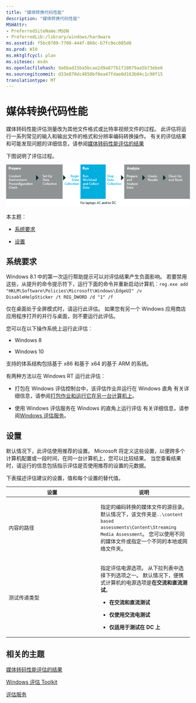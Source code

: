 ```yaml
---
title: "媒体转换代码性能"
description: "媒体转换代码性能"
MSHAttr:
- PreferredSiteName:MSDN
- PreferredLib:/library/windows/hardware
ms.assetid: f5bc0709-7700-444f-860c-b7fc9ec085d0
ms.prod: W10
ms.mktglfcycl: plan
ms.sitesec: msdn
ms.openlocfilehash: 9a6bad15ba5bcae2d9a877b1f10079aa5b73ebe6
ms.sourcegitcommit: d33e870dc4850bf0ea47fdae0d163b04c1c90f15
translationtype: MT
---
```

# <a name="media-transcoding-performance"></a>媒体转换代码性能


媒体转码性能评估测量改为其他文件格式或比特率视频文件的过程。 此评估将运行一系列常见的输入和输出文件的格式和分辨率编码转换操作。 有关的评估结果和可能发现问题的详细信息，请参阅[媒体转码性能评估的结果](results-for-the-media-transcoding-performance-assessment.md)

下图说明了评估过程。

![工作流媒体转码性能](images/dep-win8-8-techref-mediatranscodingflow.jpg)

本主题︰

-   [系统要求](#bkmk-sysreq)

-   [设置](#assesssettings)

## <a name="a-href-idbkmk-sysreqasystem-requirements"></a><a href="" id="bkmk-sysreq"></a>系统要求


Windows 8.1 中的第一次运行帮助提示可以对评估结果产生负面影响。 若要禁用这些，从提升的命令提示符下，运行下面的命令并重新启动计算机︰`reg.exe add "HKLM\Software\Policies\Microsoft\Windows\EdgeUI" /v DisableHelpSticker /t REG_DWORD /d "1" /f`

仅在桌面处于全屏模式时，请运行此评估。 如果您有另一个 Windows 应用商店应用程序打开的并行与桌面，则不要运行此评估。

您可以在以下操作系统上运行此评估︰

-   Windows 8

-   Windows 10

支持的体系结构包括基于 x86 和基于 x64 的基于 ARM 的系统。

有两种方法以在 Windows RT 运行此评估︰

-   打包在 Windows 评估控制台中，该评估作业并运行在 Windows 直角 有关详细信息，请参阅[打包作业和运行它在另一台计算机上](package-a-job-and-run-it-on-another-computer.md)。

-   使用 Windows 评估服务在 Windows 的直角上运行评估 有关详细信息，请参阅[Windows 评估服务](windows-assessment-services-technical-reference.md)。

## <a name="a-href-idassesssettingsasettings"></a><a href="" id="assesssettings"></a>设置


默认情况下，此评估使用推荐的设置。 Microsoft 将定义这些设置，以便跨多个计算机配置或一段时间，在同一台计算机上，您可以比较结果。 当您查看结果时，请运行的信息包括指示评估是否使用推荐的设置的元数据。

下表描述评估建议的设置，值和每个设置的替代值。

<table>
<colgroup>
<col width="50%" />
<col width="50%" />
</colgroup>
<thead>
<tr class="header">
<th>设置</th>
<th>说明</th>
</tr>
</thead>
<tbody>
<tr class="odd">
<td><p>内容的路径</p></td>
<td><p>指定的编码转换的媒体文件的源目录。 默认情况下，该文件夹是<code>..\content based assessments\Content\Streaming Media Assessment</code>。 您可以使用不同的媒体文件或指定一个不同的本地或网络文件夹。</p></td>
</tr>
<tr class="even">
<td><p>测试传递类型</p></td>
<td><p>指定评估电源选项。 从下拉列表中选择下列选项之一。 默认情况下，便携式计算机的电源选项是<strong>在交流和直流测试</strong>。</p>
<ul>
<li><p><strong>在交流和直流测试</strong></p></li>
<li><p><strong>仅使用交流电测试</strong></p></li>
<li><p><strong>仅适用于测试在 DC 上</strong></p></li>
</ul></td>
</tr>
</tbody>
</table>

 

## <a name="related-topics"></a>相关的主题


[媒体转码性能评估的结果](results-for-the-media-transcoding-performance-assessment.md)

[Windows 评估 Toolkit](windows-assessment-toolkit-technical-reference.md)

[评估服务](assessments.md)

 

 







